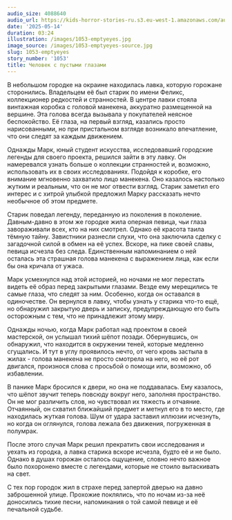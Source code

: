 ```yaml
---
audio_size: 4088640
audio_url: https://kids-horror-stories-ru.s3.eu-west-1.amazonaws.com/audio/1053-emptyeyes.mp3
date: '2025-05-14'
duration: 03:24
illustration: /images/1053-emptyeyes.jpg
image_source: /images/1053-emptyeyes-source.jpg
slug: 1053-emptyeyes
story_number: '1053'
title: Человек с пустыми глазами
---
```


В небольшом городке на окраине находилась лавка, которую горожане сторонились. Владельцем её был старик по имени Феликс, коллекционер редкостей и странностей. В центре лавки стояла винтажная коробка с головой манекена, аккуратно размещенной на вершине. Эта голова всегда вызывала у покупателей неясное беспокойство. Её глаза, на первый взгляд, казались просто нарисованными, но при пристальном взгляде возникало впечатление, что они следят за каждым движением.

Однажды Марк, юный студент искусства, исследовавший городские легенды для своего проекта, решился зайти в эту лавку. Он намеревался узнать больше о коллекции странностей и, возможно, использовать их в своих исследованиях. Подойдя к коробке, его внимание мгновенно захватило лицо манекена. Оно казалось настолько жутким и реальным, что он не мог отвести взгляд. Старик заметил его интерес и с хитрой улыбкой предложил Марку рассказать нечто необычное об этом предмете.

Старик поведал легенду, переданную из поколения в поколение. Давным-давно в этом же городке жила оперная певица, чьи глаза завораживали всех, кто на них смотрел. Однако её красота таила тёмную тайну. Завистники разнесли слухи, что она заключила сделку с загадочной силой в обмен на её успех. Вскоре, на пике своей славы, певица исчезла без следа. Единственным напоминанием о ней осталась эта страшная голова манекена с выражением лица, как если бы она кричала от ужаса.

Марк усмехнулся над этой историей, но ночами не мог перестать видеть её образ перед закрытыми глазами. Везде ему мерещились те самые глаза, что следят за ним. Особенно, когда он оставался в одиночестве. Он вернулся в лавку, чтобы узнать у старика что-то ещё, но обнаружил закрытую дверь и записку, предупреждающую его быть осторожным с тем, что не принадлежит этому миру.

Однажды ночью, когда Марк работал над проектом в своей мастерской, он услышал тихий шёпот позади. Обернувшись, он обнаружил, что находится в окружении теней, которые медленно сгущались. И тут в углу проявилось нечто, от чего кровь застыла в жилах - голова манекена не просто смотрела на него, но её рот двигался, произнося слова с просьбой о помощи или, возможно, об избавлении.

В панике Марк бросился к двери, но она не поддавалась. Ему казалось, что шёпот звучит теперь повсюду вокруг него, заполняя пространство. Он не мог различить слов, но чувствовал их тяжесть и отчаяние. Отчаянный, он схватил ближайший предмет и метнул его в то место, где находилась жуткая голова. Шум от удара заставил иллюзии исчезнуть, но когда он оглянулся, голова лежала без движения, погруженная в полумрак.

После этого случая Марк решил прекратить свои исследования и уехать из городка, а лавка старика вскоре исчезла, будто её и не было. Однако в душах горожан осталось ощущение, словно нечто важное было похоронено вместе с легендами, которые не стоило вытаскивать на свет.

С тех пор городок жил в страхе перед запертой дверью на давно заброшенной улице. Прохожие поклялись, что по ночам из-за неё доносились тихие песни, напоминания о той самой певице и её печальной судьбе.